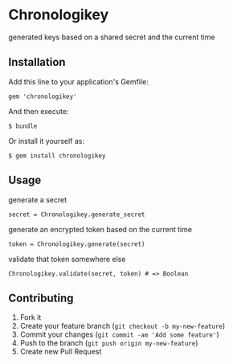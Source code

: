 # Chronologikey

generated keys based on a shared secret and the current time

## Installation

Add this line to your application's Gemfile:

    gem 'chronologikey'

And then execute:

    $ bundle

Or install it yourself as:

    $ gem install chronologikey

## Usage


  generate a secret

    secret = Chronologikey.generate_secret

  generate an encrypted token based on the current time

    token = Chronologikey.generate(secret)

  validate that token somewhere else

    Chronologikey.validate(secret, token) # => Boolean



## Contributing

1. Fork it
2. Create your feature branch (`git checkout -b my-new-feature`)
3. Commit your changes (`git commit -am 'Add some feature'`)
4. Push to the branch (`git push origin my-new-feature`)
5. Create new Pull Request
